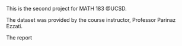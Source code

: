 This is the second project for MATH 183 @UCSD.

The dataset was provided by the course instructor, Professor Parinaz Ezzati.

The report
